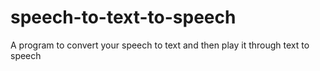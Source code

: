 # speech-to-text-to-speech
A program to convert your speech to text and then play it through text to speech
